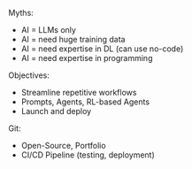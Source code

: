 Myths:
- AI = LLMs only
- AI = need huge training data
- AI = need expertise in DL (can use no-code)
- AI = need expertise in programming

Objectives:
- Streamline repetitive workflows
- Prompts, Agents, RL-based Agents
- Launch and deploy

Git:
- Open-Source, Portfolio
- CI/CD Pipeline (testing, deployment)